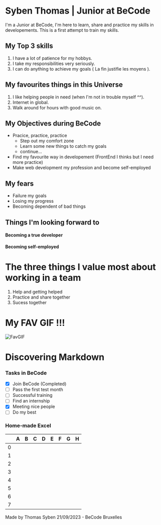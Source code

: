 # Syben Thomas | Junior at BeCode

I'm a Junior at BeCode, I'm here to learn, share and practice my skills in developements. This is a first attempt to train my skills.

## My Top 3 skills
1. I have a lot of patience for my hobbys.
2. I take my responsibilities very seriously.
3. I can do anything to achieve my goals ( La fin justifie les moyens ).

## My favourites things in this Universe
1. I like helping people in need (when I'm not in trouble myself ^^).
2. Internet in global.
3. Walk around for hours with good music on.

## My Objectives during BeCode

- Pracice, practice, practice
	- Step out my comfort zone
	- Learn some new things to catch my goals
	- continue...
- Find my favourite way in developement (FrontEnd I thinks but I need more practice)
- Make web development my profession and become self-employed

## My fears

- Failure my goals
- Losing my progress
- Becoming dependent of bad things

## Things I'm looking forward to
#### Becoming a true developer
#### Becoming self-employed 

# The three things I value most about working in a team
1. Help and getting helped
2. Practice and share together
3. Sucess together

# My FAV GIF !!!
![FavGIF](https://i.giphy.com/media/K7StRcr7hagJpXROmb/giphy.webp)

# Discovering Markdown

### Tasks in BeCode
- [x] Join BeCode (Completed)
- [ ] Pass the first test month
- [ ] Successful training
- [ ] Find an internship 
- [X] Meeting nice people
- [ ] Do my best

### Home-made Excel

| | A | B | C | D | E | F | G | H |
|----------|----------|----------|----------|----------|----------|----------|----------|----------|
| 0 | | | | | | | | |
| 1 | | | | | | | | |
| 2 | | | | | | | | |
| 3 | | | | | | | | |
| 4 | | | | | | | | |
| 5 | | | | | | | | |
| 6 | | | | | | | | |
| 7 | | | | | | | | |
Made by Thomas Syben 21/09/2023 - BeCode Bruxelles
